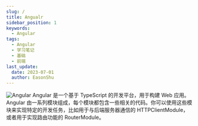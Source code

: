 ```yaml
---
slug: /
title: Angualr
sidebar_position: 1
keywords:
  - Angular
tags:
  - Angular
  - 学习笔记
  - 基础
  - 前端
last_update:
  date: 2023-07-01
  author: EasonShu
---
```

![Angular](https://s3-us-west-2.amazonaws.com/angular-templates/imgs/angularmeta.png)
Angular 是一个基于 TypeScript 的开发平台，用于构建 Web 应用。Angular 由一系列模块组成，每个模块都包含一些相关的代码。你可以使用这些模块来实现特定的开发任务，比如用于与后端服务器通信的 HTTPClientModule，或者用于实现路由功能的 RouterModule。



